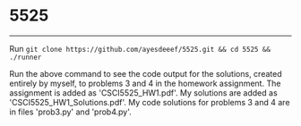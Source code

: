# 5525
***
Run `git clone https://github.com/ayesdeeef/5525.git && cd 5525 && ./runner`

Run the above command to see the code output for the solutions, created entirely by myself, to problems 3 and 4 in the homework assignment. The assignment is added as 'CSCI5525_HW1.pdf'. My solutions are added as 'CSCI5525_HW1_Solutions.pdf'. My code solutions for problems 3 and 4 are in files 'prob3.py' and 'prob4.py'.
